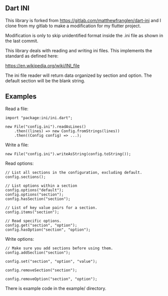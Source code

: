 Dart INI
--------
This library is forked from https://gitlab.com/matthewfranglen/dart-ini and I clone from my gitlab to make a modification for my flutter project.

Modification is only to skip unidentified format inside the .ini file as shown in the last commit.

This library deals with reading and writing ini files. This implements the standard as defined here:

https://en.wikipedia.org/wiki/INI_file

The ini file reader will return data organized by section and option. The default section will be the blank string.

Examples
--------

Read a file:

    import "package:ini/ini.dart";

    new File("config.ini").readAsLines()
        .then((lines) => new Config.fromStrings(lines))
        .then((Config config) => ...);

Write a file:

    new File("config.ini").writeAsString(config.toString());

Read options:

    // List all sections in the configuration, excluding default.
    config.sections();

    // List options within a section
    config.options("default");
    config.options("section");
    config.hasSection("section");

    // List of key value pairs for a section.
    config.items("section");

    // Read specific options.
    config.get("section", "option");
    config.hasOption("section", "option");

Write options:

    // Make sure you add sections before using them.
    config.addSection("section");

    config.set("section", "option", "value");

    config.removeSection("section");

    config.removeOption("section", "option");

There is example code in the example/ directory.
